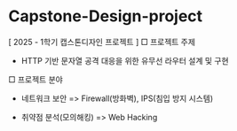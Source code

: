 # Capstone-Design-project
[ 2025 - 1학기 캡스톤디자인 프로젝트 ]
□ 프로젝트 주제
   - HTTP 기반 문자열 공격 대응을 위한 유무선 라우터 설계 및 구현

□ 프로젝트 분야
   - 네트워크 보안
     => Firewall(방화벽), IPS(침입 방지 시스템)

   - 취약점 분석(모의해킹)
     => Web Hacking
